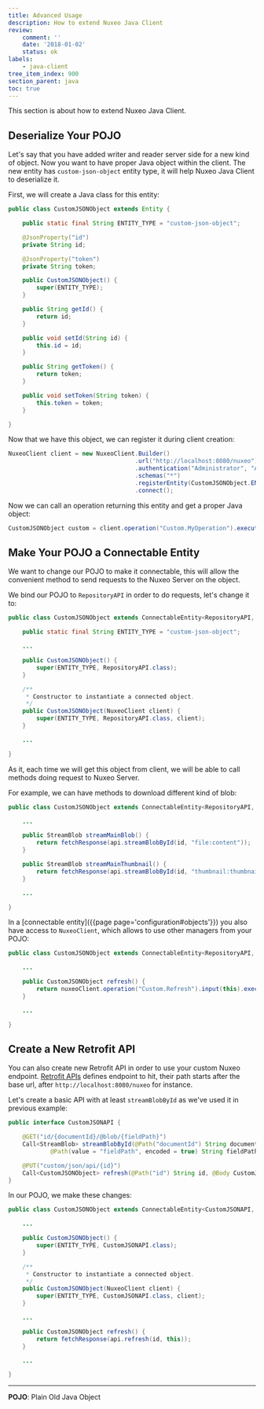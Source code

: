 ```yaml
---
title: Advanced Usage
description: How to extend Nuxeo Java Client
review:
    comment: ''
    date: '2018-01-02'
    status: ok
labels:
    - java-client
tree_item_index: 900
section_parent: java
toc: true
---
```


This section is about how to extend Nuxeo Java Client.

## Deserialize Your POJO

Let's say that you have added writer and reader server side for a new kind of object. Now you want to have proper Java object within the client. The new entity has `custom-json-object` entity type, it will help Nuxeo Java Client to deserialize it.

First, we will create a Java class for this entity:
```java
public class CustomJSONObject extends Entity {

    public static final String ENTITY_TYPE = "custom-json-object";

    @JsonProperty("id")
    private String id;

    @JsonProperty("token")
    private String token;

    public CustomJSONObject() {
        super(ENTITY_TYPE);
    }

    public String getId() {
        return id;
    }

    public void setId(String id) {
        this.id = id;
    }

    public String getToken() {
        return token;
    }

    public void setToken(String token) {
        this.token = token;
    }

}
```

Now that we have this object, we can register it during client creation:
```java
NuxeoClient client = new NuxeoClient.Builder()
                                    .url("http://localhost:8080/nuxeo")
                                    .authentication("Administrator", "Administrator")
                                    .schemas("*")
                                    .registerEntity(CustomJSONObject.ENTITY_TYPE, CustomJSONObject.class)
                                    .connect();
```

Now we can call an operation returning this entity and get a proper Java object:
```java
CustomJSONObject custom = client.operation("Custom.MyOperation").execute();
```

## Make Your POJO a Connectable Entity

We want to change our POJO to make it connectable, this will allow the convenient method to send requests to the Nuxeo Server on the object.

We bind our POJO to `RepositoryAPI` in order to do requests, let's change it to:
```java
public class CustomJSONObject extends ConnectableEntity<RepositoryAPI, CustomJSONObject> {

    public static final String ENTITY_TYPE = "custom-json-object";

    ...

    public CustomJSONObject() {
        super(ENTITY_TYPE, RepositoryAPI.class);
    }

    /**
     * Constructor to instantiate a connected object.
     */
    public CustomJSONObject(NuxeoClient client) {
        super(ENTITY_TYPE, RepositoryAPI.class, client);
    }

    ...

}
```

As it, each time we will get this object from client, we will be able to call methods doing request to Nuxeo Server.

For example, we can have methods to download different kind of blob:
```java
public class CustomJSONObject extends ConnectableEntity<RepositoryAPI, CustomJSONObject> {

    ...

    public StreamBlob streamMainBlob() {
        return fetchResponse(api.streamBlobById(id, "file:content"));
    }

    public StreamBlob streamMainThumbnail() {
        return fetchResponse(api.streamBlobById(id, "thumbnail:thumbnail"));
    }

    ...

}
```

In a [connectable entity]({{page page='configuration#objects'}}) you also have access to `NuxeoClient`, which allows to use other managers from your POJO:
```java
public class CustomJSONObject extends ConnectableEntity<RepositoryAPI, CustomJSONObject> {

    ...

    public CustomJSONObject refresh() {
        return nuxeoClient.operation("Custom.Refresh").input(this).execute();
    }

    ...

}
```

## Create a New Retrofit API

You can also create new Retrofit API in order to use your custom Nuxeo endpoint. [Retrofit APIs](https://square.github.io/retrofit/#api-declaration) defines endpoint to hit, their path starts after the base url, after `http://localhost:8080/nuxeo` for instance.

Let's create a basic API with at least `streamBlobById` as we've used it in previous example:
```java
public interface CustomJSONAPI {

    @GET("id/{documentId}/@blob/{fieldPath}")
    Call<StreamBlob> streamBlobById(@Path("documentId") String documentId,
            @Path(value = "fieldPath", encoded = true) String fieldPath);

    @PUT("custom/json/api/{id}")
    Call<CustomJSONObject> refresh(@Path("id") String id, @Body CustomJSONObject object);
}
```

In our POJO, we make these changes:
```java
public class CustomJSONObject extends ConnectableEntity<CustomJSONAPI, CustomJSONObject> {

    ...

    public CustomJSONObject() {
        super(ENTITY_TYPE, CustomJSONAPI.class);
    }

    /**
     * Constructor to instantiate a connected object.
     */
    public CustomJSONObject(NuxeoClient client) {
        super(ENTITY_TYPE, CustomJSONAPI.class, client);
    }

    ...

    public CustomJSONObject refresh() {
        return fetchResponse(api.refresh(id, this));
    }

    ...

}
```

* * *

**POJO**: Plain Old Java Object

